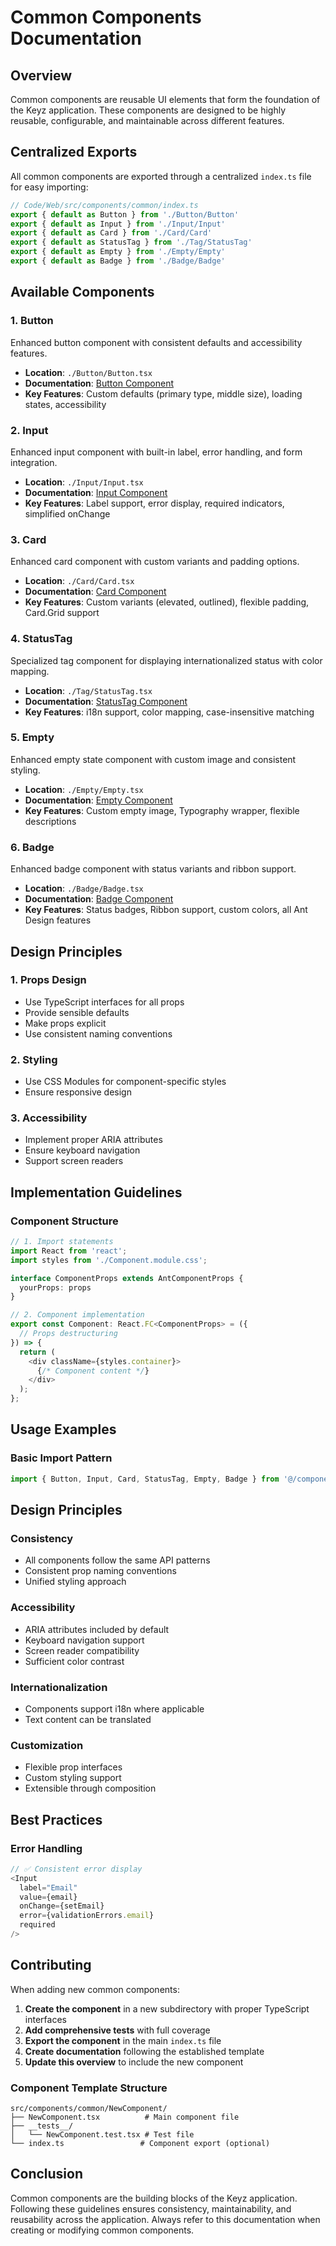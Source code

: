# Common Components Documentation

## Overview
Common components are reusable UI elements that form the foundation of the Keyz application. These components are designed to be highly reusable, configurable, and maintainable across different features.

## Centralized Exports
All common components are exported through a centralized `index.ts` file for easy importing:

```typescript
// Code/Web/src/components/common/index.ts
export { default as Button } from './Button/Button'
export { default as Input } from './Input/Input'
export { default as Card } from './Card/Card'
export { default as StatusTag } from './Tag/StatusTag'
export { default as Empty } from './Empty/Empty'
export { default as Badge } from './Badge/Badge'
```

## Available Components

### 1. Button
Enhanced button component with consistent defaults and accessibility features.
- **Location**: `./Button/Button.tsx`
- **Documentation**: [Button Component](./Button/button-component.md)
- **Key Features**: Custom defaults (primary type, middle size), loading states, accessibility

### 2. Input
Enhanced input component with built-in label, error handling, and form integration.
- **Location**: `./Input/Input.tsx`
- **Documentation**: [Input Component](./Input/input-component.md)
- **Key Features**: Label support, error display, required indicators, simplified onChange

### 3. Card
Enhanced card component with custom variants and padding options.
- **Location**: `./Card/Card.tsx`
- **Documentation**: [Card Component](./Card/card-component.md)
- **Key Features**: Custom variants (elevated, outlined), flexible padding, Card.Grid support

### 4. StatusTag
Specialized tag component for displaying internationalized status with color mapping.
- **Location**: `./Tag/StatusTag.tsx`
- **Documentation**: [StatusTag Component](./StatusTag/status-tag-component.md)
- **Key Features**: i18n support, color mapping, case-insensitive matching

### 5. Empty
Enhanced empty state component with custom image and consistent styling.
- **Location**: `./Empty/Empty.tsx`
- **Documentation**: [Empty Component](./Empty/empty-component.md)
- **Key Features**: Custom empty image, Typography wrapper, flexible descriptions

### 6. Badge
Enhanced badge component with status variants and ribbon support.
- **Location**: `./Badge/Badge.tsx`
- **Documentation**: [Badge Component](./Badge/badge-component.md)
- **Key Features**: Status badges, Ribbon support, custom colors, all Ant Design features

## Design Principles

### 1. Props Design
- Use TypeScript interfaces for all props
- Provide sensible defaults
- Make props explicit
- Use consistent naming conventions

### 2. Styling
- Use CSS Modules for component-specific styles
- Ensure responsive design

### 3. Accessibility
- Implement proper ARIA attributes
- Ensure keyboard navigation
- Support screen readers

## Implementation Guidelines

### Component Structure
```typescript
// 1. Import statements
import React from 'react';
import styles from './Component.module.css';

interface ComponentProps extends AntComponentProps {
  yourProps: props
}

// 2. Component implementation
export const Component: React.FC<ComponentProps> = ({
  // Props destructuring
}) => {
  return (
    <div className={styles.container}>
      {/* Component content */}
    </div>
  );
};
```

## Usage Examples

### Basic Import Pattern
```typescript
import { Button, Input, Card, StatusTag, Empty, Badge } from '@/components/common'
```

## Design Principles

### Consistency
- All components follow the same API patterns
- Consistent prop naming conventions
- Unified styling approach

### Accessibility
- ARIA attributes included by default
- Keyboard navigation support
- Screen reader compatibility
- Sufficient color contrast

### Internationalization
- Components support i18n where applicable
- Text content can be translated

### Customization
- Flexible prop interfaces
- Custom styling support
- Extensible through composition

## Best Practices

### Error Handling
```typescript
// ✅ Consistent error display
<Input
  label="Email"
  value={email}
  onChange={setEmail}
  error={validationErrors.email}
  required
/>
```

## Contributing

When adding new common components:

1. **Create the component** in a new subdirectory with proper TypeScript interfaces
2. **Add comprehensive tests** with full coverage
3. **Export the component** in the main `index.ts` file
4. **Create documentation** following the established template
5. **Update this overview** to include the new component

### Component Template Structure
```
src/components/common/NewComponent/
├── NewComponent.tsx          # Main component file
├── __tests__/
│   └── NewComponent.test.tsx # Test file
└── index.ts                 # Component export (optional)
```

## Conclusion
Common components are the building blocks of the Keyz application. Following these guidelines ensures consistency, maintainability, and reusability across the application. Always refer to this documentation when creating or modifying common components. 